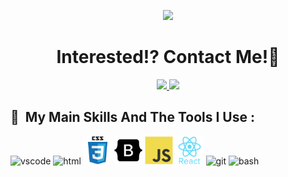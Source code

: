 <p align="center">
  <img src="https://capsule-render.vercel.app/api?type=rect&color=gradient&height=100&section=header&text=Hello!" />
</p>

<h1 align="center">
  Interested!? Contact Me!💬
</h1>

<p align="center">
<a href="https://linkedin.com/in/diary-sarobidy-nomenjanahary-b67a4b230">
  <img height="100" src="https://camo.githubusercontent.com/b92f4541c547ad9e2ecfe435094877e3238a171ba0a742f8c21cd2d16d616b51/68747470733a2f2f646f7472696e682e636f6d2f77702d636f6e74656e742f75706c6f6164732f323032312f31322f6c6f676f2d646f7472696e682e706e67"/>
</a>
<a href="https://facebook.com/profile.php?id=100040785751184">
  <img height="100" src="https://camo.githubusercontent.com/6a20b3efdf3e531b27c3830664ba2e88e30911c16ec4f4feb7b865a7411a2a06/68747470733a2f2f646f7472696e682e636f6d2f77702d636f6e74656e742f75706c6f6164732f323032312f31322f66616365626f6f6b2d646f7472696e682e706e67"/>
</a>
</p>

<h2> 🚀 &nbsp;My Main Skills And The Tools I Use : </h2>
<p align="left">
<img src="https://cdn.jsdelivr.net/gh/devicons/devicon/icons/vscode/vscode-original.svg" alt="vscode" width="45" height="45"/>
<img src="https://cdn.jsdelivr.net/gh/devicons/devicon/icons/html5/html5-original.svg" alt="html" width="45" height="45"/>
<img src="https://raw.githubusercontent.com/devicons/devicon/master/icons/css3/css3-original-wordmark.svg" alt="css3" width="45" height="45" />
<img src="https://raw.githubusercontent.com/devicons/devicon/master/icons/bootstrap/bootstrap-plain.svg" alt="bootstrap" width="45" height="45" />
<img src="https://raw.githubusercontent.com/devicons/devicon/master/icons/javascript/javascript-original.svg" alt="javascript" width="45" height="45" />
<img src="https://raw.githubusercontent.com/devicons/devicon/master/icons/react/react-original-wordmark.svg" alt="react" width="45" height="45" /> 
<img src="https://cdn.jsdelivr.net/gh/devicons/devicon/icons/git/git-original.svg" alt="git" width="45" height="45"/>
<img src="https://cdn.jsdelivr.net/gh/devicons/devicon/icons/bash/bash-original.svg" alt="bash" width="45" height="45"/> 
</p>





